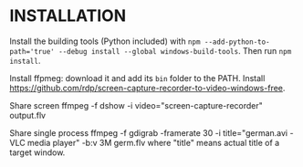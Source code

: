 # INSTALLATION
Install the building tools (Python included) with `npm --add-python-to-path='true' --debug install --global windows-build-tools`.
Then run `npm install`.


Install ffpmeg: download it and add its `bin` folder to the PATH.
Install https://github.com/rdp/screen-capture-recorder-to-video-windows-free.

Share screen
ffmpeg -f dshow -i video="screen-capture-recorder" output.flv

Share single process
ffmpeg -f gdigrab -framerate 30 -i title="german.avi - VLC media player" -b:v 3M  germ.flv
where "title" means actual title of a target window.
